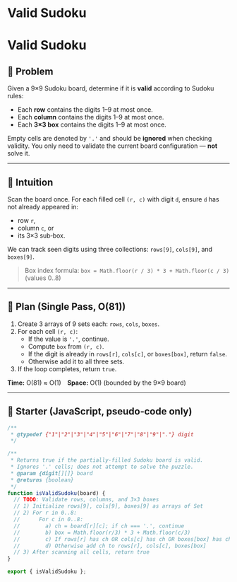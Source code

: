 # Valid Sudoku

# Valid Sudoku

## 🧩 Problem

Given a 9×9 Sudoku board, determine if it is **valid** according to Sudoku rules:

- Each **row** contains the digits 1–9 at most once.
- Each **column** contains the digits 1–9 at most once.
- Each **3×3 box** contains the digits 1–9 at most once.

Empty cells are denoted by `'.'` and should be **ignored** when checking validity. You only need to validate the current board configuration — **not** solve it.

---

## 🧠 Intuition

Scan the board once. For each filled cell `(r, c)` with digit `d`, ensure `d` has not already appeared in:

- row `r`,
- column `c`, or
- its 3×3 sub‑box.

We can track seen digits using three collections: `rows[9]`, `cols[9]`, and `boxes[9]`.

> Box index formula: `box = Math.floor(r / 3) * 3 + Math.floor(c / 3)` (values 0..8)

---

## 🚀 Plan (Single Pass, O(81))

1. Create 3 arrays of 9 sets each: `rows`, `cols`, `boxes`.
2. For each cell `(r, c)`:
   - If the value is `'.'`, continue.
   - Compute `box` from `(r, c)`.
   - If the digit is already in `rows[r]`, `cols[c]`, or `boxes[box]`, return `false`.
   - Otherwise add it to all three sets.
3. If the loop completes, return `true`.

**Time:** O(81) ≈ O(1) **Space:** O(1) (bounded by the 9×9 board)

---

## 📝 Starter (JavaScript, pseudo‑code only)

```js
/**
 * @typedef {"1"|"2"|"3"|"4"|"5"|"6"|"7"|"8"|"9"|"."} digit
 */

/**
 * Returns true if the partially-filled Sudoku board is valid.
 * Ignores '.' cells; does not attempt to solve the puzzle.
 * @param {digit[][]} board
 * @returns {boolean}
 */
function isValidSudoku(board) {
  // TODO: Validate rows, columns, and 3×3 boxes
  // 1) Initialize rows[9], cols[9], boxes[9] as arrays of Set
  // 2) For r in 0..8:
  //      For c in 0..8:
  //        a) ch = board[r][c]; if ch === '.', continue
  //        b) box = Math.floor(r/3) * 3 + Math.floor(c/3)
  //        c) If rows[r] has ch OR cols[c] has ch OR boxes[box] has ch → return false
  //        d) Otherwise add ch to rows[r], cols[c], boxes[box]
  // 3) After scanning all cells, return true
}

export { isValidSudoku };
```

